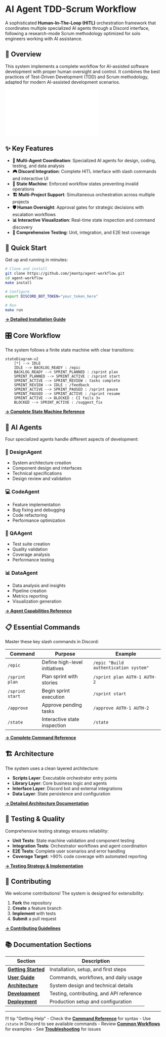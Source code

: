 # AI Agent TDD-Scrum Workflow

A sophisticated **Human-In-The-Loop (HITL)** orchestration framework that coordinates multiple specialized AI agents through a Discord interface, following a research-mode Scrum methodology optimized for solo engineers working with AI assistance.

## 🎯 Overview

This system implements a complete workflow for AI-assisted software development with proper human oversight and control. It combines the best practices of Test-Driven Development (TDD) and Scrum methodology, adapted for modern AI-assisted development scenarios.

![Architecture Overview](architecture/context.md)

## ✨ Key Features

- **🤖 Multi-Agent Coordination**: Specialized AI agents for design, coding, testing, and data analysis
- **🎮 Discord Integration**: Complete HITL interface with slash commands and interactive UI
- **🔄 State Machine**: Enforced workflow states preventing invalid operations
- **🏗️ Multi-Project Support**: Simultaneous orchestration across multiple projects
- **🛡️ Human Oversight**: Approval gates for strategic decisions with escalation workflows
- **📊 Interactive Visualization**: Real-time state inspection and command discovery
- **🧪 Comprehensive Testing**: Unit, integration, and E2E test coverage

## 🚀 Quick Start

Get up and running in minutes:

```bash
# Clone and install
git clone https://github.com/jmontp/agent-workflow.git
cd agent-workflow
make install

# Configure
export DISCORD_BOT_TOKEN="your_token_here"

# Run
make run
```

[**→ Detailed Installation Guide**](getting-started/installation.md)

## 🎛️ Core Workflow

The system follows a finite state machine with clear transitions:

```mermaid
stateDiagram-v2
    [*] --> IDLE
    IDLE --> BACKLOG_READY : /epic
    BACKLOG_READY --> SPRINT_PLANNED : /sprint plan
    SPRINT_PLANNED --> SPRINT_ACTIVE : /sprint start
    SPRINT_ACTIVE --> SPRINT_REVIEW : tasks complete
    SPRINT_REVIEW --> IDLE : /feedback
    SPRINT_ACTIVE --> SPRINT_PAUSED : /sprint pause
    SPRINT_PAUSED --> SPRINT_ACTIVE : /sprint resume
    SPRINT_ACTIVE --> BLOCKED : CI fails 3×
    BLOCKED --> SPRINT_ACTIVE : /suggest_fix
```

[**→ Complete State Machine Reference**](user-guide/state-machine.md)

## 🤖 AI Agents

Four specialized agents handle different aspects of development:

### 🎨 DesignAgent
- System architecture creation
- Component design and interfaces  
- Technical specifications
- Design review and validation

### 💻 CodeAgent
- Feature implementation
- Bug fixing and debugging
- Code refactoring
- Performance optimization

### 🧪 QAAgent
- Test suite creation
- Quality validation
- Coverage analysis
- Performance testing

### 📊 DataAgent
- Data analysis and insights
- Pipeline creation
- Metrics reporting
- Visualization generation

[**→ Agent Capabilities Reference**](development/api-reference.md)

## 📋 Essential Commands

Master these key slash commands in Discord:

| Command | Purpose | Example |
|---------|---------|---------|
| `/epic` | Define high-level initiatives | `/epic "Build authentication system"` |
| `/sprint plan` | Plan sprint with stories | `/sprint plan AUTH-1 AUTH-2` |
| `/sprint start` | Begin sprint execution | `/sprint start` |
| `/approve` | Approve pending tasks | `/approve AUTH-1 AUTH-2` |
| `/state` | Interactive state inspection | `/state` |

[**→ Complete Command Reference**](user-guide/hitl-commands.md)

## 🏗️ Architecture

The system uses a clean layered architecture:

- **Scripts Layer**: Executable orchestrator entry points
- **Library Layer**: Core business logic and agents
- **Interface Layer**: Discord bot and external integrations
- **Data Layer**: State persistence and configuration

[**→ Detailed Architecture Documentation**](architecture/overview.md)

## 🧪 Testing & Quality

Comprehensive testing strategy ensures reliability:

- **Unit Tests**: State machine validation and component testing
- **Integration Tests**: Orchestrator workflows and agent coordination  
- **E2E Tests**: Complete user scenarios and error handling
- **Coverage Target**: >90% code coverage with automated reporting

[**→ Testing Strategy & Implementation**](development/testing.md)

## 🤝 Contributing

We welcome contributions! The system is designed for extensibility:

1. **Fork** the repository
2. **Create** a feature branch
3. **Implement** with tests
4. **Submit** a pull request

[**→ Contributing Guidelines**](development/contributing.md)

## 📚 Documentation Sections

| Section | Description |
|---------|-------------|
| [**Getting Started**](getting-started/quick-start.md) | Installation, setup, and first steps |
| [**User Guide**](user-guide/hitl-commands.md) | Commands, workflows, and daily usage |
| [**Architecture**](architecture/overview.md) | System design and technical details |
| [**Development**](development/testing.md) | Testing, contributing, and API reference |
| [**Deployment**](deployment/discord-setup.md) | Production setup and configuration |

---

!!! tip "Getting Help"
    - Check the [**Command Reference**](user-guide/hitl-commands.md) for syntax
    - Use `/state` in Discord to see available commands
    - Review [**Common Workflows**](user-guide/workflow-sequences.md) for examples
    - See [**Troubleshooting**](development/contributing.md#troubleshooting) for issues